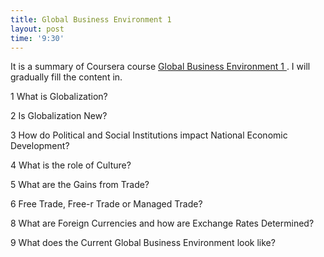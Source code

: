```yaml
---
title: Global Business Environment 1
layout: post
time: '9:30'
---
```

It is a summary of Coursera course <a href="https://www.coursera.org/course/globalbusiness">
Global Business Environment 1 </a>. I will gradually fill the content in. 

1  What is Globalization?

2  Is Globalization New?

3  How do Political and Social Institutions impact National Economic Development?

4  What is the role of Culture?

5  What are the Gains from Trade?

6  Free Trade, Free-r Trade or Managed Trade?

8  What are Foreign Currencies and how are Exchange Rates Determined?

9  What does the Current Global Business Environment look like? 

